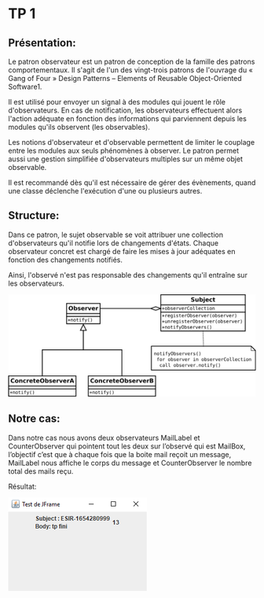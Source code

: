 # TP 1
## Présentation:

Le patron observateur est un patron de conception de la famille des patrons comportementaux. Il s'agit de l'un des vingt-trois patrons de l'ouvrage du « Gang of Four » Design Patterns – Elements of Reusable Object-Oriented Software1.

Il est utilisé pour envoyer un signal à des modules qui jouent le rôle d'observateurs. En cas de notification, les observateurs effectuent alors l'action adéquate en fonction des informations qui parviennent depuis les modules qu'ils observent (les observables).

Les notions d'observateur et d'observable permettent de limiter le couplage entre les modules aux seuls phénomènes à observer. Le patron permet aussi une gestion simplifiée d'observateurs multiples sur un même objet observable.

Il est recommandé dès qu'il est nécessaire de gérer des évènements, quand une classe déclenche l'exécution d'une ou plusieurs autres.

## Structure:

Dans ce patron, le sujet observable se voit attribuer une collection d'observateurs qu'il notifie lors de changements d'états. Chaque observateur concret est chargé de faire les mises à jour adéquates en fonction des changements notifiés.

Ainsi, l'observé n'est pas responsable des changements qu'il entraîne sur les observateurs.

![](../images/Observer.svg.png)

## Notre cas:
Dans notre cas nous avons deux observateurs MailLabel et CounterObserver qui pointent tout les deux sur l’observé qui est MailBox, l’objectif c’est que à chaque fois que la boite mail reçoit un message, MailLabel nous affiche le corps du message et CounterObserver le nombre total des mails reçu.
 
Résultat:

![](../images/CaptureTP0.PNG)
